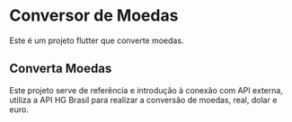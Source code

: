 # Conversor de Moedas

Este é um projeto flutter que converte moedas.

## Converta Moedas

Este projeto serve de referência e introdução à conexão com API externa,
utiliza a API HG Brasil para realizar a conversão de moedas, real, dolar e euro. 